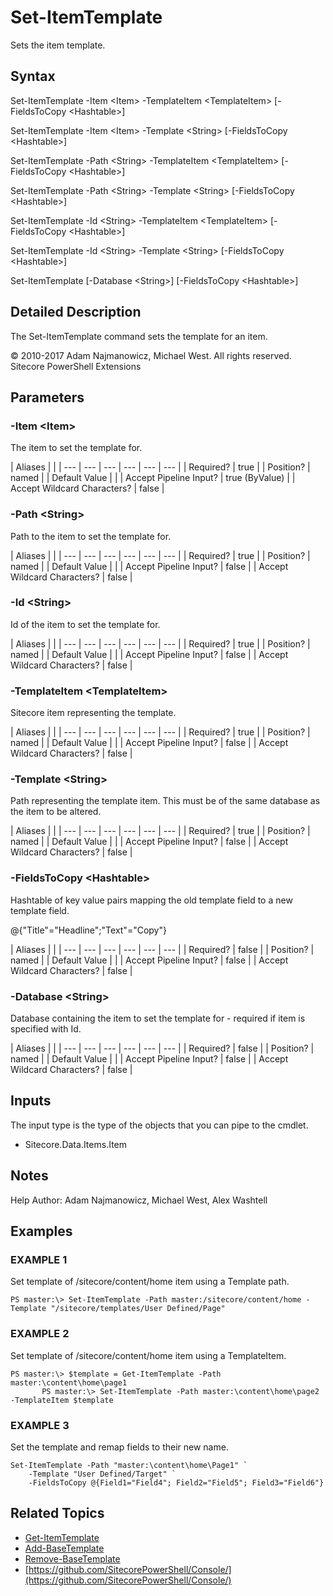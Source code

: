 # Set-ItemTemplate

Sets the item template.

## Syntax

Set-ItemTemplate -Item &lt;Item&gt; -TemplateItem &lt;TemplateItem&gt; \[-FieldsToCopy &lt;Hashtable&gt;\]

Set-ItemTemplate -Item &lt;Item&gt; -Template &lt;String&gt; \[-FieldsToCopy &lt;Hashtable&gt;\]

Set-ItemTemplate -Path &lt;String&gt; -TemplateItem &lt;TemplateItem&gt; \[-FieldsToCopy &lt;Hashtable&gt;\]

Set-ItemTemplate -Path &lt;String&gt; -Template &lt;String&gt; \[-FieldsToCopy &lt;Hashtable&gt;\]

Set-ItemTemplate -Id &lt;String&gt; -TemplateItem &lt;TemplateItem&gt; \[-FieldsToCopy &lt;Hashtable&gt;\]

Set-ItemTemplate -Id &lt;String&gt; -Template &lt;String&gt; \[-FieldsToCopy &lt;Hashtable&gt;\]

Set-ItemTemplate \[-Database &lt;String&gt;\] \[-FieldsToCopy &lt;Hashtable&gt;\]

## Detailed Description

The Set-ItemTemplate command sets the template for an item.

© 2010-2017 Adam Najmanowicz, Michael West. All rights reserved. Sitecore PowerShell Extensions

## Parameters

### -Item  &lt;Item&gt;

The item to set the template for.

| Aliases |  |
| --- | --- | --- | --- | --- | --- |
| Required? | true |
| Position? | named |
| Default Value |  |
| Accept Pipeline Input? | true \(ByValue\) |
| Accept Wildcard Characters? | false |

### -Path  &lt;String&gt;

Path to the item to set the template for.

| Aliases |  |
| --- | --- | --- | --- | --- | --- |
| Required? | true |
| Position? | named |
| Default Value |  |
| Accept Pipeline Input? | false |
| Accept Wildcard Characters? | false |

### -Id  &lt;String&gt;

Id of the item to set the template for.

| Aliases |  |
| --- | --- | --- | --- | --- | --- |
| Required? | true |
| Position? | named |
| Default Value |  |
| Accept Pipeline Input? | false |
| Accept Wildcard Characters? | false |

### -TemplateItem  &lt;TemplateItem&gt;

Sitecore item representing the template.

| Aliases |  |
| --- | --- | --- | --- | --- | --- |
| Required? | true |
| Position? | named |
| Default Value |  |
| Accept Pipeline Input? | false |
| Accept Wildcard Characters? | false |

### -Template  &lt;String&gt;

Path representing the template item. This must be of the same database as the item to be altered.

| Aliases |  |
| --- | --- | --- | --- | --- | --- |
| Required? | true |
| Position? | named |
| Default Value |  |
| Accept Pipeline Input? | false |
| Accept Wildcard Characters? | false |

### -FieldsToCopy  &lt;Hashtable&gt;

Hashtable of key value pairs mapping the old template field to a new template field.

@{"Title"="Headline";"Text"="Copy"}

| Aliases |  |
| --- | --- | --- | --- | --- | --- |
| Required? | false |
| Position? | named |
| Default Value |  |
| Accept Pipeline Input? | false |
| Accept Wildcard Characters? | false |

### -Database  &lt;String&gt;

Database containing the item to set the template for - required if item is specified with Id.

| Aliases |  |
| --- | --- | --- | --- | --- | --- |
| Required? | false |
| Position? | named |
| Default Value |  |
| Accept Pipeline Input? | false |
| Accept Wildcard Characters? | false |

## Inputs

The input type is the type of the objects that you can pipe to the cmdlet.

* Sitecore.Data.Items.Item 

## Notes

Help Author: Adam Najmanowicz, Michael West, Alex Washtell

## Examples

### EXAMPLE 1

Set template of /sitecore/content/home item using a Template path.

```text
PS master:\> Set-ItemTemplate -Path master:/sitecore/content/home -Template "/sitecore/templates/User Defined/Page"
```

### EXAMPLE 2

Set template of /sitecore/content/home item using a TemplateItem.

```text
PS master:\> $template = Get-ItemTemplate -Path master:\content\home\page1
       PS master:\> Set-ItemTemplate -Path master:\content\home\page2 -TemplateItem $template
```

### EXAMPLE 3

Set the template and remap fields to their new name.

```text
Set-ItemTemplate -Path "master:\content\home\Page1" `
    -Template "User Defined/Target" `
    -FieldsToCopy @{Field1="Field4"; Field2="Field5"; Field3="Field6"}
```

## Related Topics

* [Get-ItemTemplate](get-itemtemplate.md)
* [Add-BaseTemplate](add-basetemplate.md)
* [Remove-BaseTemplate](remove-basetemplate.md)
* [https://github.com/SitecorePowerShell/Console/](https://github.com/SitecorePowerShell/Console/) 

